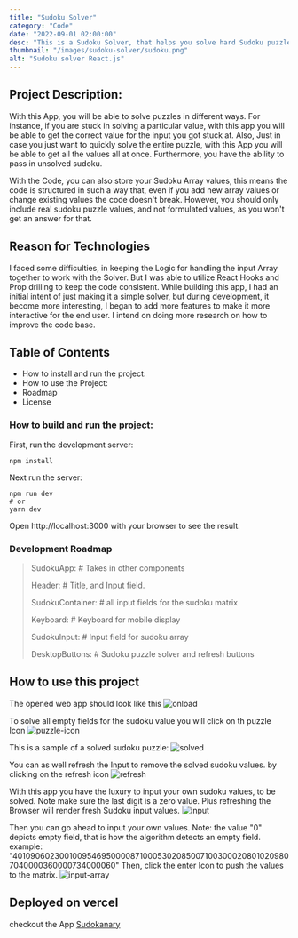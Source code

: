 ```yaml
---
title: "Sudoku Solver"
category: "Code"
date: "2022-09-01 02:00:00"
desc: "This is a Sudoku Solver, that helps you solve hard Sudoku puzzles."
thumbnail: "/images/sudoku-solver/sudoku.png"
alt: "Sudoku solver React.js"
---
```


## Project Description:

With this App, you will be able to solve puzzles in different ways. For instance, if you are stuck in solving a particular value, with this app you will be able to get the correct value for the input you got stuck at. Also, Just in case you just want to quickly solve the entire puzzle, with this App you will be able to get all the values all at once. Furthermore, you have the ability to pass in unsolved sudoku.

With the Code, you can also store your Sudoku Array values, this means the code is structured in such a way that, even if you add new array values or change existing values the code doesn't break. However, you should only include real sudoku puzzle values, and not formulated values, as you won't get an answer for that.

## Reason for Technologies

I faced some difficulties, in keeping the Logic for handling the input Array together to work with the Solver. But I was able to utilize React Hooks and Prop drilling to keep the code consistent. While building this app, I had an initial intent of just making it a simple solver, but during development, it become more interesting, I began to add more features to make it more interactive for the end user. I intend on doing more research on how to improve the code base.

## Table of Contents

- How to install and run the project:
- How to use the Project:
- Roadmap
- License

### How to build and run the project:

First, run the development server:

    npm install

Next run the server:

    npm run dev
    # or
    yarn dev

Open http://localhost:3000 with your browser to see the result.

### Development Roadmap

> SudokuApp: # Takes in other components
>
> Header: # Title, and Input field.
>
> SudokuContainer: # all input fields for the sudoku matrix
>
> Keyboard: # Keyboard for mobile display
>
> SudokuInput: # Input field for sudoku array
>
> DesktopButtons: # Sudoku puzzle solver and refresh buttons

## How to use this project

The opened web app should look like this
![onload](https://res.cloudinary.com/devkp5za2/image/upload/v1674781223/sudoku-solver/onload_image_uvi5ka.jpg)

To solve all empty fields for the sudoku value you will click on th puzzle Icon
![puzzle-icon](https://res.cloudinary.com/devkp5za2/image/upload/v1674781221/sudoku-solver/sudoku_solveAll_zlh9ua.jpg)

This is a sample of a solved sudoku puzzle:
![solved](https://res.cloudinary.com/devkp5za2/image/upload/v1674781223/sudoku-solver/solved_sudokuy_matrix_rs3wbs.jpg)

You can as well refresh the Input to remove the solved sudoku values. by clicking on the refresh icon
![refresh](https://res.cloudinary.com/devkp5za2/image/upload/v1674781222/sudoku-solver/refresh_sudoku_matrix_g3avu4.jpg)

With this app you have the luxury to input your own sudoku values, to be solved. Note make sure the last digit is a zero value. Plus refreshing the Browser will render fresh Sudoku input values.
![input](https://res.cloudinary.com/devkp5za2/image/upload/v1674781222/sudoku-solver/input_unsolved_values_kt11hl.jpg)

Then you can go ahead to input your own values.
Note: the value "0" depicts empty field, that is how the algorithm detects an empty field. example: "401090602300100954695000087100053020850071003000208010209807040000360000734000060" Then, click the enter Icon to push the values to the matrix.
![input-array](https://res.cloudinary.com/devkp5za2/image/upload/v1674781223/sudoku-solver/RENDER_NEW_INPUT_VALUES_jp3ove.jpg)

## Deployed on vercel

checkout the App [Sudokanary](https://sudokanary.vercel.app/)

